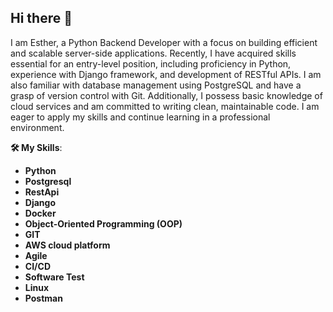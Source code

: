 ## Hi there 👋


I am Esther, a Python Backend Developer with a focus on building efficient and scalable server-side applications. Recently, I have acquired skills essential for an entry-level position, including proficiency in Python, experience with Django framework, and development of RESTful APIs. I am also familiar with database management using PostgreSQL and have a grasp of version control with Git. Additionally, I possess basic knowledge of cloud services and am committed to writing clean, maintainable code. I am eager to apply my skills and continue learning in a professional environment.

**🛠️ My Skills**:
- **Python**
- **Postgresql**
- **RestApi**
- **Django**
- **Docker**
- **Object-Oriented Programming (OOP)**
- **GIT**
- **AWS cloud platform**
- **Agile**
- **CI/CD**
- **Software Test**
- **Linux**
- **Postman**
  
